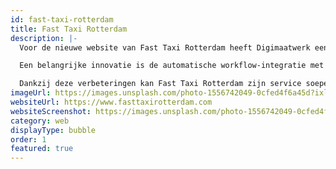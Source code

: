 ```yaml
---
id: fast-taxi-rotterdam
title: Fast Taxi Rotterdam
description: |-
  Voor de nieuwe website van Fast Taxi Rotterdam heeft Digimaatwerk een moderne, gebruiksvriendelijke en volledig geoptimaliseerde oplossing ontwikkeld die een aanzienlijke verbetering biedt ten opzichte van de oude website. De nieuwe site is sneller, mobielvriendelijk en beschikt over een intuïtieve interface waarmee klanten eenvoudig ritten kunnen boeken.

  Een belangrijke innovatie is de automatische workflow-integratie met WhatsApp Business. Bestellingen die via de website binnenkomen, worden direct doorgestuurd naar WhatsApp, waardoor chauffeurs sneller reageren en ritten efficiënter plannen. Dit verkort niet alleen de responstijd, maar verhoogt ook de klanttevredenheid en het aantal afgeronde boekingen.

  Dankzij deze verbeteringen kan Fast Taxi Rotterdam zijn service soepeler uitvoeren, meer klanten bedienen en uiteindelijk meer winst genereren. Deze case illustreert hoe slimme technologie en een goed ontworpen website bijdragen aan bedrijfsoptimalisatie en groei.
imageUrl: https://images.unsplash.com/photo-1556742049-0cfed4f6a45d?ixlib=rb-4.0.3&auto=format&fit=crop&w=800&q=80
websiteUrl: https://www.fasttaxirotterdam.com
websiteScreenshot: https://images.unsplash.com/photo-1556742049-0cfed4f6a45d?ixlib=rb-4.0.3&auto=format&fit=crop&w=800&q=80
category: web
displayType: bubble
order: 1
featured: true
---
```

